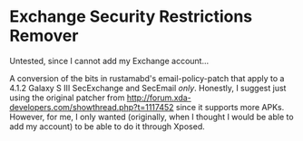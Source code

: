 Exchange Security Restrictions Remover
======================================

Untested, since I cannot add my Exchange account...

A conversion of the bits in rustamabd's email-policy-patch that apply to a 4.1.2 Galaxy S III SecExchange and SecEmail *only*. Honestly, I suggest just using the original patcher from http://forum.xda-developers.com/showthread.php?t=1117452 since it supports more APKs. However, for me, I only wanted (originally, when I thought I would be able to add my account) to be able to do it through Xposed.
